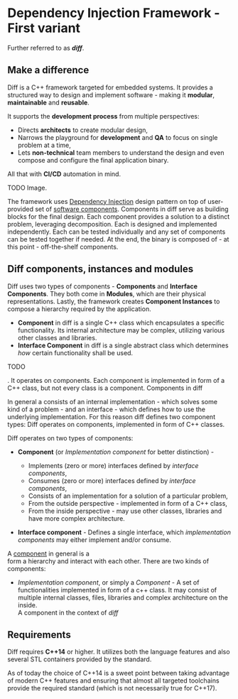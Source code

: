 # Dependency Injection Framework - First variant
Further referred to as **_diff_**.

## Make a difference
Diff is a C++ framework targeted for embedded systems. It provides a structured way to design and implement software - making it **modular**, **maintainable** and **reusable**. 

It supports the **development process** from multiple perspectives:
- Directs **architects** to create modular design,
- Narrows the playground for **development** and **QA** to focus on single problem at a time,
- Lets **non-technical** team members to understand the design and even compose and configure the final application binary.

All that with **CI/CD** automation in mind. 

TODO Image.

The framework uses [Dependency Injection](https://en.wikipedia.org/wiki/Dependency_injection) design pattern on top of user-provided set of [software components](https://en.wikipedia.org/wiki/Software_component). Components in diff serve as building blocks for the final design. Each component provides a solution to a distinct problem, leveraging decomposition. Each is designed and implemented independently. Each can be tested individually and any set of components can be tested together if needed. At the end, the binary is composed of - at this point - off-the-shelf components. 

## Diff components, instances and modules
Diff uses two types of components - **Components** and **Interface Components**. They both come in **Modules**, which are their physical representations. Lastly, the framework creates **Component Instances** to compose a hierarchy required by the application.

- **Component** in diff is a single C++ class which encapsulates a specific functionality. Its internal architecture may be complex, utilizing various other classes and libraries.
- **Interface Component** in diff is a single abstract class which determines _how_ certain functionality shall be used.

TODO

. It operates on components. Each component is implemented in form of a C++ class, but not every class
is a component. Components in diff 

In general a  consists of an internal implementation - which solves some kind of a problem - and an interface - which defines how to use the underlying implementation.  For this reason diff defines two component types:
Diff operates on components, implemented in form of C++ classes.  


Diff operates on two types of components:
- **Component** (or _Implementation component_ for better distinction) - 
    - Implements (zero or more) interfaces defined by _interface components_,
    - Consumes (zero or more) interfaces defined by _interface components_,
    - Consists of an implementation for a solution of a particular problem,
    - From the outside perspective - implemented in form of a C++ class,
    - From the inside perspective - may use other classes, libraries and have more complex architecture.

- **Interface component** - Defines a single interface, which _implementation components_ may either implement and/or consume.  

A [component](https://en.wikipedia.org/wiki/Software_component) in general is a  
form a hierarchy and interact with each other. There are two kinds of components:
- _Implementation component_, or simply a _Component_ - A set of functionalities implemented in form of a c++ class. It may consist of multiple internal classes, files, libraries and complex architecture on the inside.    
A component in the context of _diff_ 

## Requirements
Diff requires **C++14** or higher. It utilizes both the language features and also several STL containers provided by the standard. 

As of today the choice of C++14 is a sweet point between taking advantage of modern C++ features and ensuring that almost all targeted toolchains provide the required standard (which is not necessarily true for C++17). 
